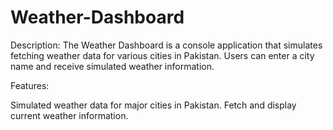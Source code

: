 # Weather-Dashboard
Description: The Weather Dashboard is a console application that simulates fetching weather data for various cities in Pakistan. Users can enter a city name and receive simulated weather information.

Features:

Simulated weather data for major cities in Pakistan.
Fetch and display current weather information.
